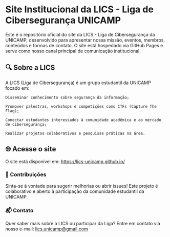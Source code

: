 # Site Institucional da LICS - Liga de Cibersegurança UNICAMP

Este é o repositório oficial do site da LICS - Liga de Cibersegurança da UNICAMP, desenvolvido para apresentar nossa missão, eventos, membros, conteúdos e formas de contato. O site está hospedado via GitHub Pages e serve como nosso canal principal de comunicação institucional.

## 🔍 Sobre a LICS

A LICS (Liga de Cibersegurança) é um grupo estudantil da UNICAMP focado em:

    Disseminar conhecimento sobre segurança da informação;

    Promover palestras, workshops e competições como CTFs (Capture The Flag);

    Conectar estudantes interessados à comunidade acadêmica e ao mercado de cibersegurança;

    Realizar projetos colaborativos e pesquisas práticas na área.

## 🌐 Acesse o site

O site está disponível em: https://lics-unicamp.github.io/

### 👥 Contribuições

Sinta-se à vontade para sugerir melhorias ou abrir issues! Este projeto é colaborativo e aberto à participação da comunidade estudantil da UNICAMP.

### 📬 Contato

Quer saber mais sobre a LICS ou participar da Liga?
Entre em contato via nosso e-mail: lics.unicamp@gmail.com
